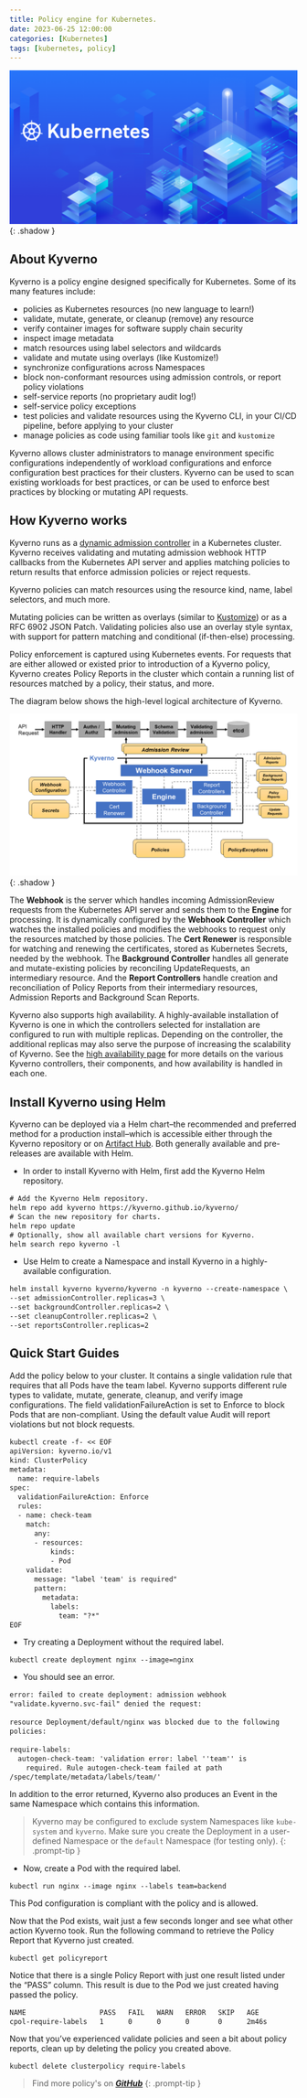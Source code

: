 ```yaml
---
title: Policy engine for Kubernetes.
date: 2023-06-25 12:00:00
categories: [Kubernetes]
tags: [kubernetes, policy]
---
```

<script defer data-domain="senad-d.github.io" src="https://plus.seki.ink/js/script.js"></script>
![](https://github.com/senad-d/senad-d.github.io/blob/main/_media/images/kubernetes-banner.png?raw=true){: .shadow }

## About Kyverno

Kyverno is a policy engine designed specifically for Kubernetes. Some of its many features include:

-   policies as Kubernetes resources (no new language to learn!)
-   validate, mutate, generate, or cleanup (remove) any resource
-   verify container images for software supply chain security
-   inspect image metadata
-   match resources using label selectors and wildcards
-   validate and mutate using overlays (like Kustomize!)
-   synchronize configurations across Namespaces
-   block non-conformant resources using admission controls, or report policy violations
-   self-service reports (no proprietary audit log!)
-   self-service policy exceptions
-   test policies and validate resources using the Kyverno CLI, in your CI/CD pipeline, before applying to your cluster
-   manage policies as code using familiar tools like `git` and `kustomize`

Kyverno allows cluster administrators to manage environment specific configurations independently of workload configurations and enforce configuration best practices for their clusters. Kyverno can be used to scan existing workloads for best practices, or can be used to enforce best practices by blocking or mutating API requests.

## How Kyverno works

Kyverno runs as a [dynamic admission controller](https://kubernetes.io/docs/reference/access-authn-authz/extensible-admission-controllers/) in a Kubernetes cluster. Kyverno receives validating and mutating admission webhook HTTP callbacks from the Kubernetes API server and applies matching policies to return results that enforce admission policies or reject requests.

Kyverno policies can match resources using the resource kind, name, label selectors, and much more.

Mutating policies can be written as overlays (similar to [Kustomize](https://kubernetes.io/docs/tasks/manage-kubernetes-objects/kustomization/#bases-and-overlays)) or as a RFC 6902 JSON Patch. Validating policies also use an overlay style syntax, with support for pattern matching and conditional (if-then-else) processing.

Policy enforcement is captured using Kubernetes events. For requests that are either allowed or existed prior to introduction of a Kyverno policy, Kyverno creates Policy Reports in the cluster which contain a running list of resources matched by a policy, their status, and more.

The diagram below shows the high-level logical architecture of Kyverno.

![](https://github.com/senad-d/senad-d.github.io/blob/main/_media/images/kyverno-architecture.png?raw=true){: .shadow }

The **Webhook** is the server which handles incoming AdmissionReview requests from the Kubernetes API server and sends them to the **Engine** for processing. It is dynamically configured by the **Webhook Controller** which watches the installed policies and modifies the webhooks to request only the resources matched by those policies. The **Cert Renewer** is responsible for watching and renewing the certificates, stored as Kubernetes Secrets, needed by the webhook. The **Background Controller** handles all generate and mutate-existing policies by reconciling UpdateRequests, an intermediary resource. And the **Report Controllers** handle creation and reconciliation of Policy Reports from their intermediary resources, Admission Reports and Background Scan Reports.

Kyverno also supports high availability. A highly-available installation of Kyverno is one in which the controllers selected for installation are configured to run with multiple replicas. Depending on the controller, the additional replicas may also serve the purpose of increasing the scalability of Kyverno. See the [high availability page](https://kyverno.io/docs/high-availability/) for more details on the various Kyverno controllers, their components, and how availability is handled in each one.

## Install Kyverno using Helm[](https://kyverno.io/docs/installation/methods//#install-kyverno-using-helm)

Kyverno can be deployed via a Helm chart–the recommended and preferred method for a production install–which is accessible either through the Kyverno repository or on [Artifact Hub](https://artifacthub.io/). Both generally available and pre-releases are available with Helm.

* In order to install Kyverno with Helm, first add the Kyverno Helm repository.

```shell
# Add the Kyverno Helm repository.
helm repo add kyverno https://kyverno.github.io/kyverno/
# Scan the new repository for charts.
helm repo update
# Optionally, show all available chart versions for Kyverno.
helm search repo kyverno -l
```

* Use Helm to create a Namespace and install Kyverno in a highly-available configuration.

```shell
helm install kyverno kyverno/kyverno -n kyverno --create-namespace \
--set admissionController.replicas=3 \
--set backgroundController.replicas=2 \
--set cleanupController.replicas=2 \
--set reportsController.replicas=2
```

## Quick Start Guides

Add the policy below to your cluster. It contains a single validation rule that requires that all Pods have the team label. Kyverno supports different rule types to validate, mutate, generate, cleanup, and verify image configurations. The field validationFailureAction is set to Enforce to block Pods that are non-compliant. Using the default value Audit will report violations but not block requests.

```shell
kubectl create -f- << EOF
apiVersion: kyverno.io/v1
kind: ClusterPolicy
metadata:
  name: require-labels
spec:
  validationFailureAction: Enforce
  rules:
  - name: check-team
    match:
      any:
      - resources:
          kinds:
          - Pod
    validate:
      message: "label 'team' is required"
      pattern:
        metadata:
          labels:
            team: "?*"
EOF
```

* Try creating a Deployment without the required label.

```shell
kubectl create deployment nginx --image=nginx
```

* You should see an error.

```shell
error: failed to create deployment: admission webhook "validate.kyverno.svc-fail" denied the request: 

resource Deployment/default/nginx was blocked due to the following policies:

require-labels:
  autogen-check-team: 'validation error: label ''team'' is
    required. Rule autogen-check-team failed at path /spec/template/metadata/labels/team/'
```
In addition to the error returned, Kyverno also produces an Event in the same Namespace which contains this information.

> Kyverno may be configured to exclude system Namespaces like `kube-system` and `kyverno`. Make sure you create the Deployment in a user-defined Namespace or the `default` Namespace (for testing only).
{: .prompt-tip }

* Now, create a Pod with the required label.

```shell
kubectl run nginx --image nginx --labels team=backend
```

This Pod configuration is compliant with the policy and is allowed.

Now that the Pod exists, wait just a few seconds longer and see what other action Kyverno took. Run the following command to retrieve the Policy Report that Kyverno just created.

```shell
kubectl get policyreport
```

Notice that there is a single Policy Report with just one result listed under the “PASS” column. This result is due to the Pod we just created having passed the policy.

```shell
NAME                  PASS   FAIL   WARN   ERROR   SKIP   AGE
cpol-require-labels   1      0      0      0       0      2m46s
```

Now that you’ve experienced validate policies and seen a bit about policy reports, clean up by deleting the policy you created above.

```shell
kubectl delete clusterpolicy require-labels
```

> Find more policy's on [***GitHub***](https://github.com/kyverno/policies)
{: .prompt-tip }